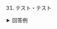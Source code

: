31. テスト・テスト
<details><summary>回答例</summary><div>
<img src=“https://user-images.githubusercontent.com/75789463/172346612-90e1026d-723a-40e4-8761-ce88e180ba49.gif” alt=“データベースの作成“>
</div></details>
	
